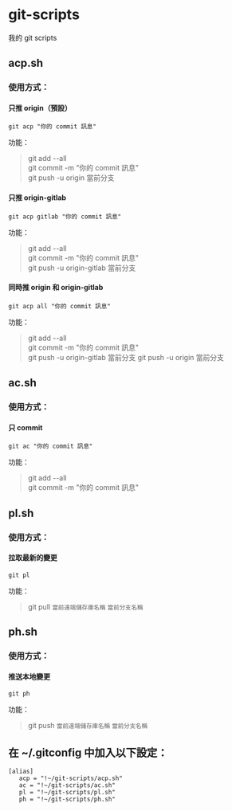 # git-scripts
我的 git scripts

## acp.sh

### 使用方式：

#### 只推 origin（預設）

```shell
git acp "你的 commit 訊息"
```

功能：

> git add --all  
> git commit -m "你的 commit 訊息"  
> git push -u origin 當前分支  

#### 只推 origin-gitlab

```shell
git acp gitlab "你的 commit 訊息"
```

功能：

> git add --all  
> git commit -m "你的 commit 訊息"  
> git push -u origin-gitlab 當前分支  

#### 同時推 origin 和 origin-gitlab

```shell
git acp all "你的 commit 訊息"
```

功能：

> git add --all  
> git commit -m "你的 commit 訊息"  
> git push -u origin-gitlab 當前分支 
> git push -u origin 當前分支

## ac.sh

### 使用方式：

#### 只 commit

```shell
git ac "你的 commit 訊息"
```

功能：

> git add --all  
> git commit -m "你的 commit 訊息"  

## pl.sh

### 使用方式：

#### 拉取最新的變更

```shell
git pl
```

功能：

> git pull `當前遠端儲存庫名稱` `當前分支名稱`

## ph.sh

### 使用方式：

#### 推送本地變更

```shell
git ph
```

功能：

> git push `當前遠端儲存庫名稱` `當前分支名稱`

## 在 ~/.gitconfig 中加入以下設定：

```shell
[alias]
   acp = "!~/git-scripts/acp.sh"
   ac = "!~/git-scripts/ac.sh"
   pl = "!~/git-scripts/pl.sh"
   ph = "!~/git-scripts/ph.sh"
